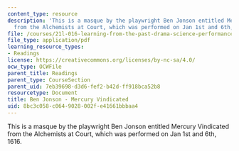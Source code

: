 ```yaml
---
content_type: resource
description: 'This is a masque by the playwright Ben Jonson entitled Mercury Vindicated
  from the Alchemists at Court, which was performed on Jan 1st and 6th, 1616. '
file: /courses/21l-016-learning-from-the-past-drama-science-performance-spring-2009/8bc3c058c0649028002fe41661bbbaa4_MIT21L_016s09_read08_mercury.pdf
file_type: application/pdf
learning_resource_types:
- Readings
license: https://creativecommons.org/licenses/by-nc-sa/4.0/
ocw_type: OCWFile
parent_title: Readings
parent_type: CourseSection
parent_uid: 7eb39698-d3d6-fef2-b42d-ff918bca52b8
resourcetype: Document
title: Ben Jonson - Mercury Vindicated
uid: 8bc3c058-c064-9028-002f-e41661bbbaa4
---
```

This is a masque by the playwright Ben Jonson entitled Mercury Vindicated from the Alchemists at Court, which was performed on Jan 1st and 6th, 1616. 